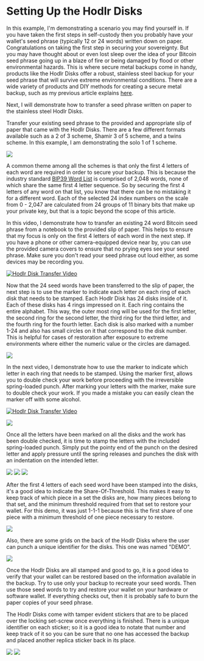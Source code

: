 # Setting Up the Hodlr Disks
In this example, I'm demonstrating a scenario you may find yourself in. If you have taken the first steps in self-custody then you probably have your wallet's seed phrase (typically 12 or 24 words) written down on paper. Congratulations on taking the first step in securing your sovereignty. But you may have thought about or even lost sleep over the idea of your Bitcoin seed phrase going up in a blaze of fire or being damaged by flood or other environmental hazards. This is where secure metal backups come in handy, products like the Hodlr Disks offer a robust, stainless steel backup for your seed phrase that will survive extreme environmental conditions. There are a wide variety of products and DIY methods for creating a secure metal backup, such as my previous article explains [here](https://www.econoalchemist.com/post/don-t-take-chances-rolling-the-dice).

Next, I will demonstrate how to transfer a seed phrase written on paper to the stainless steel Hodlr Disks. 

Transfer your existing seed phrase to the provided and appropriate slip of paper that came with the Hodlr Disks. There are a few different formats available such as a 2 of 3 scheme, Shamir 3 of 5 scheme, and a twins scheme. In this example, I am demonstrating the solo 1 of 1 scheme.

![](/assets/IMG_4971.jpg)

A common theme among all the schemes is that only the first 4 letters of each word are required in order to secure your backup. This is because the industry standard [BIP39 Word List](https://github.com/bitcoin/bips/blob/master/bip-0039/english.txt) is comprised of 2,048 words, none of which share the same first 4 letter sequence. So by securing the first 4 letters of any word on that list, you know that there can be no mistaking it for a different word.  Each of the selected 24 index numbers on the scale from 0 - 2,047 are calculated from 24 groups of 11 binary bits that make up your private key, but that is a topic beyond the scope of this article. 

In this video, I demonstrate how to transfer an existing 24 word Bitcoin seed phrase from a notebook to the provided slip of paper. This helps to ensure that my focus is only on the first 4 letters of each word in the next step. If you have a phone or other camera-equipped device near by, you can use the provided camera covers to ensure that no prying eyes see your seed phrase. Make sure you don't read your seed phrase out loud either, as some devices may be recording you.

[![Hodlr Disk Transfer Video](/assets/Hodlr-Transfer-Thumbnail.png)](https://bitcointv.com/w/wwguZUuW92JX4wVrMDaSQw "Hodlr Disk Transfer Video")

Now that the 24 seed words have been transferred to the slip of paper, the next step is to use the marker to indicate each letter on each ring of each disk that needs to be stamped. Each Hodlr Disk has 24 disks inside of it. Each of these disks has 4 rings impressed on it. Each ring contains the entire alphabet. This way, the outer most ring will be used for the first letter, the second ring for the second letter, the third ring for the third letter, and the fourth ring for the fourth letter. Each disk is also marked with a number 1-24 and also has small circles on it that correspond to the disk number. This is helpful for cases of restoration after exposure to extreme environments where either the numeric value or the circles are damaged. 

![](/assets/ex1.jpg)

In the next video, I demonstrate how to use the marker to indicate which letter in each ring that needs to be stamped. Using the marker first, allows you to double check your work before proceeding with the irreversible spring-loaded punch. After marking your letters with the marker, make sure to double check your work. If you made a mistake you can easily clean the marker off with some alcohol. 

[![Hodlr Disk Transfer Video](/assets/Marking-Thumbnail.png)](https://bitcointv.com/w/naPTw1wSmZB5HyhWG3HhuF "Hodlr Disk Marking Video")

![](/assets/IMG_5006.jpg)

Once all the letters have been marked on all the disks and the work has been double checked, it is time to stamp the letters with the included spring-loaded punch. Simply put the pointy end of the punch on the desired letter and apply pressure until the spring releases and punches the disk with an indentation on the intended letter. 

![](/assets/ex2.jpg)
![](/assets/ex3.jpg)
![](/assets/ex4.jpg)

After the first 4 letters of each seed word have been stamped into the disks, it's a good idea to indicate the Share-Of-Threshold. This makes it easy to keep track of which piece in a set the disks are, how many pieces belong to that set, and the minimum threshold required from that set to restore your wallet. For this demo, it was just 1-1-1 because this is the first share of one piece with a minimum threshold of one piece necessary to restore.

![](/assets/IMG_5014.jpg)

Also, there are some grids on the back of the Hodlr Disks where the user can punch a unique identifier for the disks. This one was named "DEMO". 

![](/assets/IMG_5016.jpg)

Once the Hodlr Disks are all stamped and good to go, it is a good idea to verify that your wallet can be restored based on the information available in the backup. Try to use only your backup to recreate your seed words. Then use those seed words to try and restore your wallet on your hardware or software wallet. If everything checks out, then it is probably safe to burn the paper copies of your seed phrase. 

The Hodlr Disks come with tamper evident stickers that are to be placed over the locking set-screw once everything is finished. There is a unique identifier on each sticker; so it is a good idea to notate that number and keep track of it so you can be sure that no one has accessed the backup and placed another replica sticker back in its place. 

![](/assets/IMG_5017.jpg)
![](/assets/IMG_5018.jpg)
